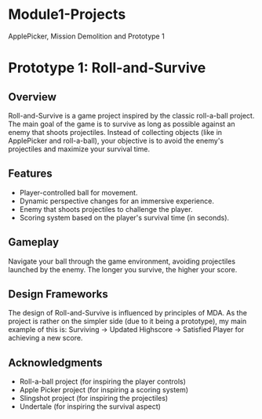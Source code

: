 # Module1-Projects
 ApplePicker, Mission Demolition and Prototype 1

# Prototype 1: Roll-and-Survive

## Overview
Roll-and-Survive is a game project inspired by the classic roll-a-ball project. The main goal of the game is to survive as long as possible against an enemy that shoots projectiles. Instead of collecting objects (like in ApplePicker and roll-a-ball), your objective is to avoid the enemy's projectiles and maximize your survival time.

## Features
- Player-controlled ball for movement.
- Dynamic perspective changes for an immersive experience.
- Enemy that shoots projectiles to challenge the player.
- Scoring system based on the player's survival time (in seconds).

## Gameplay
Navigate your ball through the game environment, avoiding projectiles launched by the enemy. The longer you survive, the higher your score.

## Design Frameworks
The design of Roll-and-Survive is influenced by principles of MDA. As the project is rather on the simpler side (due to it being a prototype), my main example of this is: Surviving -> Updated Highscore -> Satisfied Player for achieving a new score.

## Acknowledgments
- Roll-a-ball project (for inspiring the player controls)
- Apple Picker project (for inspiring a scoring system)
- Slingshot project (for inspiring the projectiles)
- Undertale (for inspiring the survival aspect)


